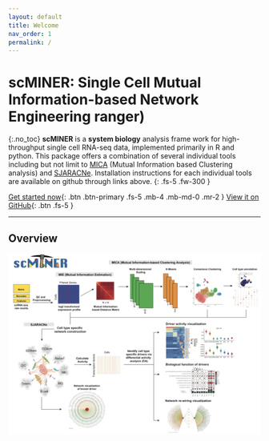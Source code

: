 ```yaml
---
layout: default
title: Welcome
nav_order: 1
permalink: /
---
```



# scMINER: Single Cell Mutual Information-based Network Engineering ranger)


{:.no_toc}
**scMINER** is a **system biology** analysis frame work for high-throughput single cell RNA-seq data, implemented primarily in R and python. This package offers a combination of several individual tools including but not limit to [MICA](https://github.com/jyyulab/MICA) (Mutual Information based Clustering analysis) and [SJARACNe](https://github.com/jyyulab/SJARACNe). Installation instructions for each individual tools are available on github through links above.
{: .fs-5 .fw-300 }

[Get started now](#getting-started){: .btn .btn-primary .fs-5 .mb-4 .mb-md-0 .mr-2 } [View it on GitHub](https://github.com/jyyulab/scMINER){: .btn .fs-5 }

---

## Overview

<img src="docs/plots/scMINER_Overview.png" alt="drawing" width="700"/> 


